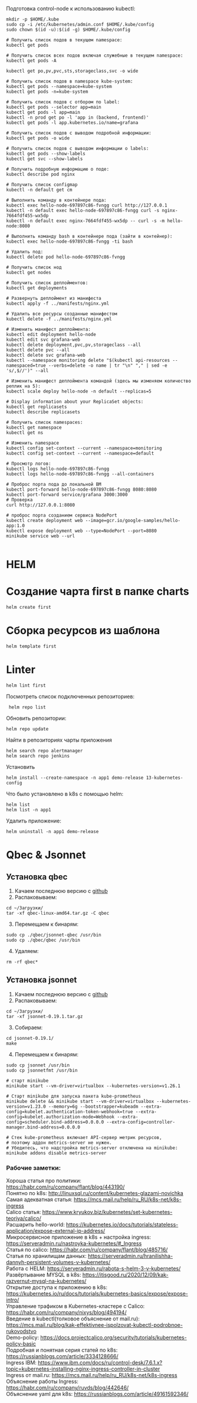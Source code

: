 Подготовка control-node к использованию kubectl:
```commandline
mkdir -p $HOME/.kube
sudo cp -i /etc/kubernetes/admin.conf $HOME/.kube/config
sudo chown $(id -u):$(id -g) $HOME/.kube/config

```


```commandline
# Получить список подов в текущем namespace:
kubectl get pods

# Получить список всех подов включая служебные в текущем namespace:
kubectl get pods -A

kubectl get po,pv,pvc,sts,storageclass,svc -o wide

# Получить список подов в namespace kube-system:
kubectl get pods --namespace=kube-system
kubectl get pods -n=kube-system

# Получить список подов с отбором по label:
kubectl get pods --selector app=main
kubectl get pods -l app=main
kubectl -n prod get po -l 'app in (backend, frontend)'
kubectl get pods -l app.kubernetes.io/name=grafana

# Получить список подов с выводом подробной информации:
kubectl get pods -o wide

# Получить список подов с выводом информации о labels:
kubectl get pods --show-labels
kubectl get svc --show-labels

# Получить подробную информацию о поде:
kubectl describe pod nginx

# Получить список configmap
kubectl -n default get cm

# Выполнить команду в контейнере пода:
kubectl exec hello-node-697897c86-fvngg curl http://127.0.0.1
kubectl -n default exec hello-node-697897c86-fvngg curl -s nginx-7664fdf455-wx5dp
kubectl -n default exec nginx-7664fdf455-wx5dp -- curl -s -m hello-node:8080

# Выполнить команду bash в контейнере пода (зайти в контейнер):
kubectl exec hello-node-697897c86-fvngg -ti bash

# Удалить под:
kubectl delete pod hello-node-697897c86-fvngg

# Получить список нод
kubectl get nodes

# Получить список деплойментов:
kubectl get deployments

# Развернуть деплоймент из манифеста
kubectl apply -f ../manifests/nginx.yml

# Удалить все ресурсы созданные манифестом
kubectl delete -f ../manifests/nginx.yml

# Изменить манифест деплоймента:
kubectl edit deployment hello-node
kubectl edit svc grafana-web
kubectl delete deployment,pvc,pv,storageclass --all
kubectl delete pvc --all
kubectl delete svc grafana-web
kubectl --namespace monitoring delete "$(kubectl api-resources --namespaced=true --verbs=delete -o name | tr "\n" "," | sed -e 's/,$//')" --all

# Изменить манифест деплоймента командой (здесь мы изменяем количество реплик на 5):
kubectl scale deploy hello-node -n default --replicas=5

# Display information about your ReplicaSet objects:
kubectl get replicasets
kubectl describe replicasets

# Получить список namespaces:
kubectl get namespace
kubectl get ns

# Изменить namespace
kubectl config set-context --current --namespace=monitoring
kubectl config set-context --current --namespace=default

# Просмотр логов:
kubectl logs hello-node-697897c86-fvngg
kubectl logs hello-node-697897c86-fvngg --all-containers

# Проброс порта пода до локальной ВМ
kubectl port-forward hello-node-697897c86-fvngg 8080:8080
kubectl port-forward service/grafana 3000:3000
# Проверка
curl http://127.0.0.1:8080

# проброс порта созданием сервиса NodePort
kubectl create deployment web --image=gcr.io/google-samples/hello-app:1.0
kubectl expose deployment web --type=NodePort --port=8080
minikube service web --url


```
# HELM
# Создание чарта first в папке charts
```commandline
helm create first
```

# Сборка ресурсов из шаблона 
```commandline
helm template first
```

# Linter
```commandline
helm lint first
```

Посмотреть список подключенных репозиториев:
```commandline
 helm repo list
```

Обновить репозитории:
```commandline
helm repo update
```

Найти в репозиториях чарты приложения
```commandline
helm search repo alertmanager
helm search repo jenkins
```
Установить
```commandline
helm install --create-namespace -n app1 demo-release 13-kubernetes-config
```
Что было установлено в k8s с помощью helm:
```commandline
helm list
helm list -n app1
```

Удалить приложение:
```commandline
helm uninstall -n app1 demo-release
```

# Qbec & Jsonnet
## Установка qbec
1. Качаем последнюю версию с [github](https://github.com/splunk/qbec/releases)
2. Распаковываем:
```commandline
cd ~/Загрузки/
tar -xf qbec-linux-amd64.tar.gz -C qbec
```
3. Перемещаем к бинарям:
```commandline
sudo cp ./qbec/jsonnet-qbec /usr/bin
sudo cp ./qbec/qbec /usr/bin
```
4. Удаляем:
```commandline
rm -rf qbec*
```

## Установка jsonnet
1. Качаем последнюю версию с [github](https://github.com/google/jsonnet/releases)
2. Распаковываем:
```commandline
cd ~/Загрузки/
tar -xf jsonnet-0.19.1.tar.gz
```
3. Собираем:
```commandline
cd jsonnet-0.19.1/
make
```
4. Перемещаем к бинарям:
```commandline
sudo cp jsonnet /usr/bin
sudo cp jsonnetfmt /usr/bin
```

```commandline
# старт minikube
minikube start --vm-driver=virtualbox --kubernetes-version=v1.26.1

# Старт minikube для запуска пакета kube-prometheus
minikube delete && minikube start --vm-driver=virtualbox --kubernetes-version=v1.23.0 --memory=6g --bootstrapper=kubeadm --extra-config=kubelet.authentication-token-webhook=true --extra-config=kubelet.authorization-mode=Webhook --extra-config=scheduler.bind-address=0.0.0.0 --extra-config=controller-manager.bind-address=0.0.0.0

# Стек kube-prometheus включает API-сервер метрик ресурсов, 
# поэтому аддон metrics-server не нужен. 
# Убедитесь, что надстройка metrics-server отключена на minikube:
minikube addons disable metrics-server

```



### Рабочие заметки: </br>
Хороша статья про политики: https://habr.com/ru/company/flant/blog/443190/ </br>
Понятно по k8s: http://linuxsql.ru/content/kubernetes-glazami-novichka </br>
Самая адекватная статья: https://mcs.mail.ru/help/ru_RU/k8s-net/k8s-ingress </br>
Calico статья: https://www.kryukov.biz/kubernetes/set-kubernetes-teoriya/calico/ </br>
Расшарить hello-world: https://kubernetes.io/docs/tutorials/stateless-application/expose-external-ip-address/ </br>
Микросервисное приложение в k8s + настройка ingress: https://serveradmin.ru/nastroyka-kubernetes/#_Ingress </br>
Статья по calico: https://habr.com/ru/company/flant/blog/485716/ </br>
Статья по хранилищам данных: https://serveradmin.ru/hranilishha-dannyh-persistent-volumes-v-kubernetes/ </br>
Работа с HELM: https://serveradmin.ru/rabota-s-helm-3-v-kubernetes/ </br>
Развёртывание MYSQL в k8s: https://itisgood.ru/2020/12/09/kak-razvernut-mysql-na-kubernetes/ </br>
Открытие доступа к приложению в k8s: https://kubernetes.io/ru/docs/tutorials/kubernetes-basics/expose/expose-intro/ </br>
Управление трафиком в Kubernetes-кластере с Calico: https://habr.com/ru/company/nixys/blog/494194/ </br>
Введение в kubectl(толковое объяснение от mail.ru): https://mcs.mail.ru/blog/kak-effektivnee-ispolzovat-kubectl-podrobnoe-rukovodstvo </br>
Demo-policy: https://docs.projectcalico.org/security/tutorials/kubernetes-policy-basic </br>
Подробная и понятная серия статей по k8s: https://russianblogs.com/article/3334128666/ </br>
Ingress IBM: https://www.ibm.com/docs/ru/control-desk/7.6.1.x?topic=kubernetes-installing-nginx-ingress-controller-in-cluster </br>
Ingress от mail.ru: https://mcs.mail.ru/help/ru_RU/k8s-net/k8s-ingress </br>
Объяснение работы Ingress: https://habr.com/ru/company/ruvds/blog/442646/ </br>
Объяснение yaml для k8s: https://russianblogs.com/article/49161592346/ </br>